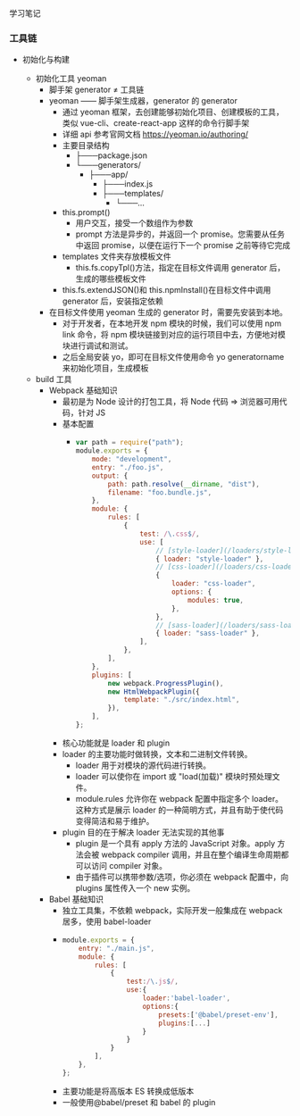 学习笔记

### 工具链

-   初始化与构建

    -   初始化工具 yeoman
        -   脚手架 generator ≠ 工具链
        -   yeoman —— 脚手架生成器，generator 的 generator
            -   通过 yeoman 框架，去创建能够初始化项目、创建模板的工具，类似 vue-cli、create-react-app 这样的命令行脚手架
            -   详细 api 参考官网文档 https://yeoman.io/authoring/
            -   主要目录结构
                -   ├───package.json
                -   └───generators/
                    -   ├───app/
                        -   ├───index.js
                        -   ├───templates/
                            -   └───...
            -   this.prompt()
                -   用户交互，接受一个数组作为参数
                -   prompt 方法是异步的，并返回一个 promise。您需要从任务中返回 promise，以便在运行下一个 promise 之前等待它完成
            -   templates 文件夹存放模板文件
                -   this.fs.copyTpl()方法，指定在目标文件调用 generator 后，生成的哪些模板文件
            -   this.fs.extendJSON()和 this.npmInstall()在目标文件中调用 generator 后，安装指定依赖
        -   在目标文件使用 yeoman 生成的 generator 时，需要先安装到本地。
            -   对于开发者，在本地开发 npm 模块的时候，我们可以使用 npm link 命令，将 npm 模块链接到对应的运行项目中去，方便地对模块进行调试和测试。
            -   之后全局安装 yo，即可在目标文件使用命令 yo generatorname 来初始化项目，生成模板
    -   build 工具
        -   Webpack 基础知识
            -   最初是为 Node 设计的打包工具，将 Node 代码 => 浏览器可用代码，针对 JS
            -   基本配置
                -   ```js
                    var path = require("path");
                    module.exports = {
                        mode: "development",
                        entry: "./foo.js",
                        output: {
                            path: path.resolve(__dirname, "dist"),
                            filename: "foo.bundle.js",
                        },
                        module: {
                            rules: [
                                {
                                    test: /\.css$/,
                                    use: [
                                        // [style-loader](/loaders/style-loader)
                                        { loader: "style-loader" },
                                        // [css-loader](/loaders/css-loader)
                                        {
                                            loader: "css-loader",
                                            options: {
                                                modules: true,
                                            },
                                        },
                                        // [sass-loader](/loaders/sass-loader)
                                        { loader: "sass-loader" },
                                    ],
                                },
                            ],
                        },
                        plugins: [
                            new webpack.ProgressPlugin(),
                            new HtmlWebpackPlugin({
                                template: "./src/index.html",
                            }),
                        ],
                    };
                    ```
            -   核心功能就是 loader 和 plugin
            -   loader 的主要功能时做转换，文本和二进制文件转换。
                -   loader 用于对模块的源代码进行转换。
                -   loader 可以使你在 import 或 "load(加载)" 模块时预处理文件。
                -   module.rules 允许你在 webpack 配置中指定多个 loader。 这种方式是展示 loader 的一种简明方式，并且有助于使代码变得简洁和易于维护。
            -   plugin 目的在于解决 loader 无法实现的其他事
                -   plugin 是一个具有 apply 方法的 JavaScript 对象。apply 方法会被 webpack compiler 调用，并且在整个编译生命周期都可以访问 compiler 对象。
                -   由于插件可以携带参数/选项，你必须在 webpack 配置中，向 plugins 属性传入一个 new 实例。
        -   Babel 基础知识
            -   独立工具集，不依赖 webpack，实际开发一般集成在 webpack 居多，使用 babel-loader
            -   ```js
                module.exports = {
                    entry: "./main.js",
                    module: {
                        rules: [
                            {
                                test:/\.js$/,
                                use:{
                                    loader:'babel-loader',
                                    options:{
                                        presets:['@babel/preset-env'],
                                        plugins:[...]
                                    }
                                }
                            }
                        ],
                    },
                };
                ```
            -   主要功能是将高版本 ES 转换成低版本
            -   一般使用@babel/preset 和 babel 的 plugin
